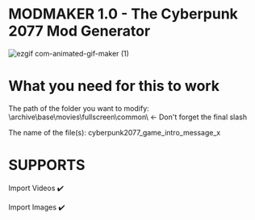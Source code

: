 # MODMAKER 1.0 - The Cyberpunk 2077 Mod Generator 

![ezgif com-animated-gif-maker (1)](https://github.com/user-attachments/assets/39c0d73f-e3b1-4a71-acac-a729a5f9269a)

# What you need for this to work

The path of the folder you want to modify: \archive\base\movies\fullscreen\common\  <- Don't forget the final slash

The name of the file(s): cyberpunk2077_game_intro_message_x

# SUPPORTS

Import Videos ✔️

Import Images ✔️
